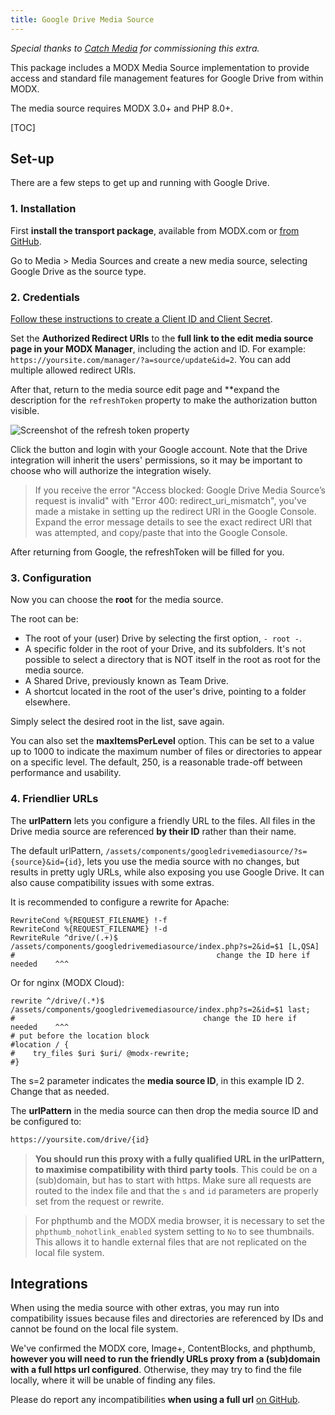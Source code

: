 ```yaml
---
title: Google Drive Media Source
---
```


_Special thanks to [Catch Media](https://catchmedia.no) for commissioning this extra._

This package includes a MODX Media Source implementation to provide access and standard file management features for Google Drive from within MODX.

The media source requires MODX 3.0+ and PHP 8.0+.

[TOC]

## Set-up

There are a few steps to get up and running with Google Drive.

### 1. Installation

First **install the transport package**, available from MODX.com or [from GitHub](https://github.com/modmore/GoogleDriveMediaSource/tree/main/_packages).

Go to Media > Media Sources and create a new media source, selecting Google Drive as the source type.

### 2. Credentials

[Follow these instructions to create a Client ID and Client Secret](https://github.com/ivanvermeyen/laravel-google-drive-demo/blob/master/README/1-getting-your-dlient-id-and-secret.md).

Set the **Authorized Redirect URIs** to the **full link to the edit media source page in your MODX Manager**, including the action and ID. For example: `https://yoursite.com/manager/?a=source/update&id=2`. You can add multiple allowed redirect URIs.

After that, return to the media source edit page and **expand the description for the `refreshToken` property to make the authorization button visible.

![Screenshot of the refresh token property](refresh-token.jpg)

Click the button and login with your Google account. Note that the Drive integration will inherit the users' permissions, so it may be important to choose who will authorize the integration wisely.

> If you receive the error "Access blocked: Google Drive Media Source’s request is invalid" with "Error 400: redirect_uri_mismatch", you've made a mistake in setting up the redirect URI in the Google Console. Expand the error message details to see the exact redirect URI that was attempted, and copy/paste that into the Google Console.

After returning from Google, the refreshToken will be filled for you.

### 3. Configuration

Now you can choose the **root** for the media source.

The root can be:

- The root of your (user) Drive by selecting the first option, `- root -`.
- A specific folder in the root of your Drive, and its subfolders. It's not possible to select a directory that is NOT itself in the root as root for the media source.
- A Shared Drive, previously known as Team Drive.
- A shortcut located in the root of the user's drive, pointing to a folder elsewhere.

Simply select the desired root in the list, save again.

You can also set the **maxItemsPerLevel** option. This can be set to a value up to 1000 to indicate the maximum number of files or directories to appear on a specific level. The default, 250, is a reasonable trade-off between performance and usability.

### 4. Friendlier URLs

The **urlPattern** lets you configure a friendly URL to the files. All files in the Drive media source are referenced **by their ID** rather than their name.

The default urlPattern, `/assets/components/googledrivemediasource/?s={source}&id={id}`, lets you use the media source with no changes, but results in pretty ugly URLs, while also exposing you use Google Drive. It can also cause compatibility issues with some extras.

It is recommended to configure a rewrite for Apache:

```
RewriteCond %{REQUEST_FILENAME} !-f
RewriteCond %{REQUEST_FILENAME} !-d
RewriteRule ^drive/(.+)$ /assets/components/googledrivemediasource/index.php?s=2&id=$1 [L,QSA]
#                                             change the ID here if needed    ^^^
```

Or for nginx (MODX Cloud):

```nginx
rewrite ^/drive/(.*)$ /assets/components/googledrivemediasource/index.php?s=2&id=$1 last;
#                                          change the ID here if needed    ^^^
# put before the location block
#location / {
#    try_files $uri $uri/ @modx-rewrite;
#}
```

The s=2 parameter indicates the **media source ID**, in this example ID 2. Change that as needed.

The **urlPattern** in the media source can then drop the media source ID and be configured to:

```html
https://yoursite.com/drive/{id}
```

> **You should run this proxy with a fully qualified URL in the urlPattern, to maximise compatibility with third party tools**. This could be on a (sub)domain, but has to start with https. Make sure all requests are routed to the index file and that the `s` and `id` parameters are properly set from the request or rewrite.

> For phpthumb and the MODX media browser, it is necessary to set the `phpthumb_nohotlink_enabled` system setting to `No` to see thumbnails. This allows it to handle external files that are not replicated on the local file system.

## Integrations

When using the media source with other extras, you may run into compatibility issues because files and directories are referenced by IDs and cannot be found on the local file system.

We've confirmed the MODX core, Image+, ContentBlocks, and phpthumb, **however you will need to run the friendly URLs proxy from a (sub)domain with a full https url configured**. Otherwise, they may try to find the file locally, where it will be unable of finding any files.

Please do report any incompatibilities **when using a full url** [on GitHub](https://github.com/modmore/GoogleDriveMediaSource/issues).



